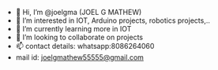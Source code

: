 - 👋 Hi, I’m @joelgma (JOEL G MATHEW)
- 👀 I’m interested in IOT, Arduino projects, robotics projects,..
- 🌱 I’m currently learning more in IOT
- 💞️ I’m looking to collaborate on projects
- 📫 contact details: whatsapp:8086264060
- mail id: joelgmathew55555@gmail.com

<!---
joelgma/joelgma is a ✨ special ✨ repository because its `README.md` (this file) appears on your GitHub profile.
You can click the Preview link to take a look at your changes.
--->
